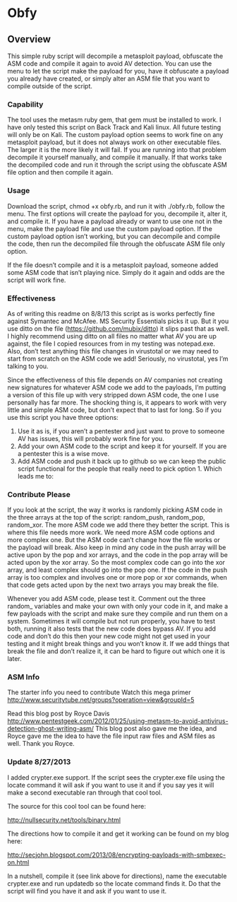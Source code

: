 # Obfy## OverviewThis simple ruby script will decompile a metasploit payload, obfuscate the ASM code and compile it again to avoid AV detection.  You can use the menu to let the script make the payload for you, have it obfuscate a payload you already have created, or simply alter an ASM file that you want to compile outside of the script.### CapabilityThe tool uses the metasm ruby gem, that gem must be installed to work.  I have only tested this script on Back Track and Kali linux.  All future testing will only be on Kali.  The custom payload option seems to work fine on any metasploit payload, but it does not always work on other executable files.  The larger it is the more likely it will fail.  If you are running into that problem decompile it yourself manually, and compile it manually.  If that works take the decompiled code and run it through the script using the obfuscate ASM file option and then compile it again.### UsageDownload the script, chmod +x obfy.rb, and run it with ./obfy.rb, follow the menu.The first options will create the payload for you, decompile it, alter it, and compile it.  If you have a payload already or want to use one not in the menu, make the payload file and use the custom payload option.  If the custom payload option isn’t working, but you can decompile and compile the code, then run the decompiled file through the obfuscate ASM file only option. If the file doesn’t compile and it is a metasploit payload, someone added some ASM code that isn’t playing nice.  Simply do it again and odds are the script will work fine. ### EffectivenessAs of writing this readme on 8/8/13 this script as is works perfectly fine against Symantec and McAfee.  MS Security Essentials picks it up.  But it you use ditto on the file (https://github.com/mubix/ditto) it slips past that as well.  I highly recommend using ditto on all files no matter what AV you are up against, the file I copied resources from in my testing was notepad.exe.   Also, don’t test anything this file changes in virustotal or we may need to start from scratch on the ASM code we add!  Seriously, no virustotal, yes I’m talking to you.Since the effectiveness of this file depends on AV companies not creating new signatures for whatever ASM code we add to the payloads, I’m putting a version of this file up with very stripped down ASM code, the one I use personally has far more.  The shocking thing is, it appears to work with very little and simple ASM code, but don’t expect that to last for long.  So if you use this script you have three options:1.	Use it as is, if you aren’t a pentester and just want to prove to someone AV has issues, this will probably work fine for you.2.	Add your own ASM code to the script and keep it for yourself.  If you are a pentester this is a wise move.3.	Add ASM code and push it back up to github so we can keep the public script functional for the people that really need to pick option 1.  Which leads me to:### Contribute PleaseIf you look at the script, the way it works is randomly picking ASM code in the three arrays at the top of the script: random_push, random_pop, random_xor.  The more ASM code we add there they better the script.  This is where this file needs more work.  We need more ASM code options and more complex one.  But the ASM code can’t change how the file works or the payload will break.  Also keep in mind any code in the push array will be active upon by the pop and xor arrays, and the code in the pop array will be acted upon by the xor array.  So the most complex code can go into the xor array, and least complex should go into the pop one.  If the code in the push array is too complex and involves one or more pop or xor commands, when that code gets acted upon by the next two arrays you may break the file.Whenever you add ASM code, please test it.  Comment out the three random_ variables and make your own with only your code in it, and make a few payloads with the script and make sure they compile and run them on a system.  Sometimes it will compile but not run properly, you have to test both, running it also tests that the new code does bypass AV.  If you add code and don’t do this then your new code might not get used in your testing and it might break things and you won’t know it.  If we add things that break the file and don’t realize it, it can be hard to figure out which one it is later.### ASM InfoThe starter info you need to contributeWatch this mega primerhttp://www.securitytube.net/groups?operation=view&groupId=5Read this blog post by Royce Davishttp://www.pentestgeek.com/2012/01/25/using-metasm-to-avoid-antivirus-detection-ghost-writing-asm/This blog post also gave me the idea, and Royce gave me the idea to have the file input raw files and ASM files as well.  Thank you Royce.
### Update 8/27/2013
I added crypter.exe support.  If the script sees the crypter.exe file using the locate command it will ask if you want to use it and if you say yes it will make a second executable ran through that cool tool.  
The source for this cool tool can be found here:
http://nullsecurity.net/tools/binary.html
The directions how to compile it and get it working can be found on my blog here:
http://secjohn.blogspot.com/2013/08/encrypting-payloads-with-smbexec-on.html
In a nutshell, compile it (see link above for directions), name the executable crypter.exe and run updatedb so the locate command finds it.  Do that the script will find you have it and ask if you want to use it. 